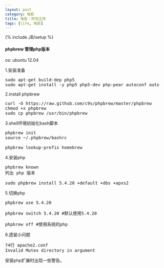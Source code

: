 ```yaml
---
layout: post
category: 电影
title: 电影：阿甘正传
tags: [life, 电影]
---
```

{% include JB/setup %}

<h4>phpbrew 管理php版本</h4>

os: ubuntu 12.04

1.安装准备

<pre>
sudo apt-get build-dep php5
sudo apt-get install -y php5 php5-dev php-pear autoconf automake curl build-essential libxslt1-dev re2c libxml2 libxml2-dev php5-cli bison libbz2-dev libreadline-dev
</pre>

2.install phpbrew

<pre>
curl -O https://raw.github.com/c9s/phpbrew/master/phpbrew
chmod +x phpbrew
sudo cp phpbrew /usr/bin/phpbrew
</pre>

3.shell环境初始化bash脚本
<pre>
phpbrew init
source ~/.phpbrew/bashrc

phpbrew lookup-prefix homebrew
</pre>

4.安装php

<pre>
phpbrew known
列出 php 版本

sudo phpbrew install 5.4.20 +default +dbs +apxs2
</pre>

5.切换php

<pre>
phpbrew use 5.4.20

phpbrew switch 5.4.20 #默认使用5.4.20

phpbrew off #使用系统的php
</pre>

6.遗留小问题

<pre>
74行 apache2.conf
Invalid Mutex directory in argument
</pre>

安装php扩展时出现一些警告。